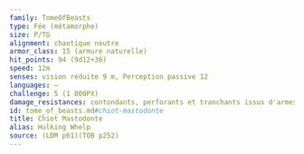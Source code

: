 ```yaml
---
family: TomeOfBeasts
type: Fée (métamorphe)
size: P/TG
alignment: chaotique neutre
armor_class: 15 (armure naturelle)
hit_points: 94 (9d12+36)
speed: 12m
senses: vision réduite 9 m, Perception passive 12
languages: —
challenge: 5 (1 800PX)
damage_resistances: contondants, perforants et tranchants issus d'armes non magiques
id: tome_of_beasts.md#chiot-mastodonte
title: Chiot Mastodonte
alias: Hulking Whelp
source: (LDM p61)(TOB p252)
---
```


